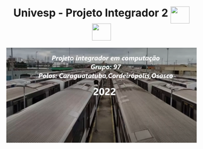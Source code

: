 <div align="center">
  
 <h1> Univesp - Projeto Integrador 2
   <a href="#"> 
    <img align="top" alt="" height="45em" width="50" src="https://br.vuejs.org/images/logo.svg"> 
   </a>
    <a href="#"> 
    <img align="top" alt="" height="45em" width="50" src="https://brand.heroku.com/static/media/heroku-logo-solid.ab0c1b46.svg"> 
   </a>
 </h1>
</div>

<div align="center">
  <a href="https://youtu.be/DnetUSwYCb4">
  <img src="https://github.com/r-leafar/pi2-vue/blob/main/readme_img1.png"/>
   <br>
</div>
